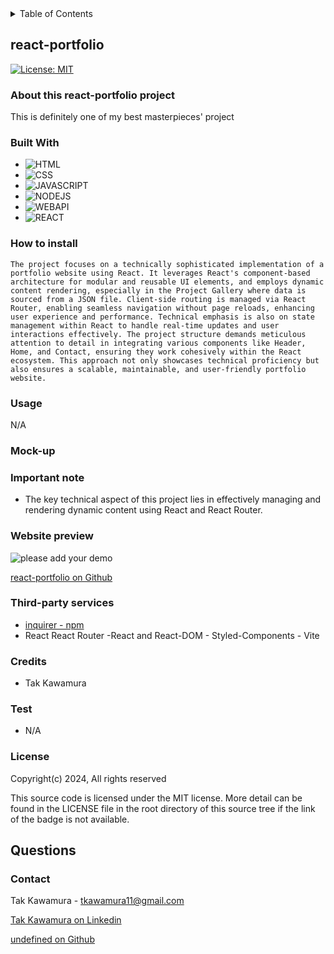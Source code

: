 <!-- TABLE OF CONTENTS -->
  <details>
    <summary>Table of Contents</summary>
    <ol>
      <li>
        <a href="#about-this-project">react-portfolio</a>
        <ul>
          <li><a href="#built-with">Built With</a></li>
        </ul>
      </li>
      <li><a href="#how-to-install">How to install</a></li>
      <li><a href="#usage">Usage</a></li>
      <li><a href="#important-note">Important Note</a></li>
      <li><a href="#website-preview">Website Preview</a></li>
      <li><a href="#credits">Credits</a></li>
      <li><a href="#license">License</a></li>
      <li><a href="#contact">Contact</a></li>
    </ol>
  </details>

## react-portfolio

[![License: MIT](https://img.shields.io/badge/License-MIT-yellow.svg)](https://opensource.org/licenses/MIT)

### About this react-portfolio project

This is definitely one of my best masterpieces' project

### Built With

- ![HTML]
- ![CSS]
- ![JAVASCRIPT]
- ![NODEJS]
- ![WEBAPI]
- ![REACT]

### How to install

```shell
The project focuses on a technically sophisticated implementation of a portfolio website using React. It leverages React's component-based architecture for modular and reusable UI elements, and employs dynamic content rendering, especially in the Project Gallery where data is sourced from a JSON file. Client-side routing is managed via React Router, enabling seamless navigation without page reloads, enhancing user experience and performance. Technical emphasis is also on state management within React to handle real-time updates and user interactions effectively. The project structure demands meticulous attention to detail in integrating various components like Header, Home, and Contact, ensuring they work cohesively within the React ecosystem. This approach not only showcases technical proficiency but also ensures a scalable, maintainable, and user-friendly portfolio website.
```

### Usage

N/A

### Mock-up

### Important note

- The key technical aspect of this project lies in effectively managing and rendering dynamic content using React and React Router.

### Website preview

![please add your demo](../assets/images/x)

[react-portfolio on Github](https://undefined.github.io/react-portfolio/)

### Third-party services

- [inquirer - npm](https://www.npmjs.com/package/inquirer)
- React React Router -React and React-DOM - Styled-Components - Vite

### Credits

- Tak Kawamura

### Test

- N/A

### License

Copyright(c) 2024,
All rights reserved

This source code is licensed under the MIT license.
More detail can be found in the LICENSE file in the root directory of this source tree if the link of the badge is not available.

## Questions

### Contact

Tak Kawamura - tkawamura11@gmail.com

[Tak Kawamura on Linkedin](https://linkedin.com/in/tkawamura11@gmail.com)

[undefined on Github](https://github.com/undefined/)

<!-- MARKDOWN LINKS & IMAGES -->
<!-- https://www.markdownguide.org/basic-syntax/#reference-style-links -->

[HTML]: https://img.shields.io/badge/HTML-orange
[CSS]: https://img.shields.io/badge/CSS-blue
[BOOTSTRAP]: https://img.shields.io/badge/BOOTSTRAP-lightblue
[JAVASCRIPT]: https://img.shields.io/badge/Javascript-yellow
[JQUERY]: https://img.shields.io/badge/JQUERY-lightblue
[DAYJS]: https://img.shields.io/badge/DAYJS-orange
[WEBAPI]: https://img.shields.io/badge/WEBAPI-orange
[NODEJS]: https://img.shields.io/badge/NODEJS-green
[REACT]: https://img.shields.io/badge/REACT-lightblue
